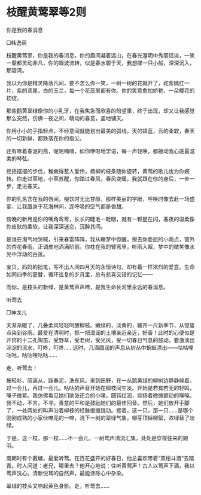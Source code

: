 # 枝醒黄莺翠等2则

你是我的春消息 

□韩逸萌 

枝醒黄莺翠，你是我的春消息。你的眉间凝着远山，在春光澄明中秀丽恬淡，一笑一颦都灵动非凡，你的眼波流转，似是春水碧于天，我想撑一只小船，深深沉入，那碧湾。 

我以为你是精灵降落凡间，要不怎么你一笑，一树一树的花就开了，姹紫嫣红一片，紫的鸢尾，白的玉兰，每一个花蕊里都有你。你的笑意愈加娇艳，一朵樱花的初绽。 

那些鹅黄翠绿像你的小乳牙，在我焦急而欣喜的盼望里，终于出现，却又让我感觉那么突然，仿佛一夜之间，萌动的春意，盖地铺天。 

你用小小的手指轻点，不经意间就能划出最美的弧线，天的碧蓝，云的柔软，春天的一切新鲜，都跌落在你的指尖。 

还有啄着春泥的燕，呢呢喃喃，如你咿呀地学语，每一声轻唤，都拨动我心底最温柔的琴弦。 

摇摇摆摆的步伐，稚嫩得惹人爱怜，杨柳的枝条随你旋转，黄莺的歌儿也为你婉转。你走过草地，小草苏醒，你踏过春风，春风变暖，我就跟在你的身后，一步一步，走进春天。 

你的乳名含在我的唇间，啜饮时无比甘醇，那样美丽的字眼，呼唤时像去赴一场盛宴，让我置身于花海林间，连呼吸的空气都是香甜。 

傍晚的新月是你的嘴角弯弯，长长的睫毛一眨眼，就有一颗星在闪，春夜的温柔像你皮肤的柔软，让我深深迷恋，沉醉其间。 

是谁在淘气地哭喊，引来春雷阵阵，我从睡梦中惊醒，擦去你委屈的小雨点，窗外的杏花春雨，正调皮地洒满阶前。你枕在我的臂弯里，听雨入眠，梦中的微笑像水光中浮动的白莲。 

宝贝，妈妈的拙笔，写不出人间四月天的永恒诗句，却有着一样浓烈的爱意。生命如同四季的更替，循环往复的岁月里，总有悲喜交错的记忆—— 

而你，是枝头的新绿，是黄莺声声啼，是我生命长河里永远的春消息。 

听莺去 

□神龙儿 

天渐渐暖了，几叠柔风轻轻呵醒柳枝。嫩绿的，淡黄的，皴开一尺新季节，从惊蛰点染到谷雨。最爱在清明时，抓一把湿润的土壤亲近亲近，好香！此时的心便似是开窍的十二孔陶笛，受野草，受老树，受光风，受一切春日气息的鼓动，要激淌出淙淙的流水，叮咚，叮咚……这时，几滴圆润的声息从树丛中蜿蜒漂出——咕咕哩咕咕，咕咕哩咕咕…… 

走，听莺去！ 

披轻衫，简装从，踩春泥，洗东风。来到田野，在一丛鹅黄绿的柳树边静静候着。过一会儿，再过一会儿，咕咕的声音开始在柳枝间生发。开始是若有若无的轻鸣，嗓子微紧。我仿佛看见她们欲张还合的小喙，圆钝红润，抑扬着微微颤动的喉嗓。我不动，不言，不寻。善意的平和是鼓励她们的最佳回音。然后，她们放开手脚了，一处两处的叫声沿着柳枝的经脉缓缓跳动。接着，这一只，那一只……是哪个刚刚成熟的小家伙嘹亮的一啼，浇下一树的翠绿气象，柳芽顶掉柳絮，浓绿替了淡绿。 

于是，这一枝，那一枝……不一会儿，一树莺声清流汇集，处处是穿梭往来的翅羽。 

南朝时有个戴墉，最爱听莺。在百花盛开的好春日，他总喜欢带着“双柑斗酒”去踏青。时人问道：老兄，哪里去？他开心地说：往听黄莺声！古人以莺声下酒，我以莺声洗心。清新悦耳的自然声，最能涤除心中杂染。 

翠绿的枝头又响起黄色身影。走，听莺去……